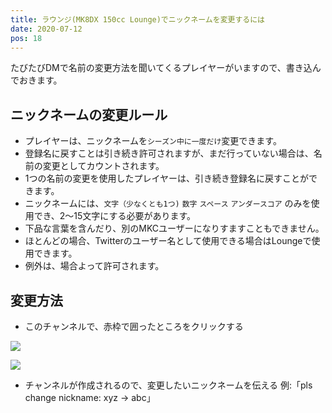```yaml
---
title: ラウンジ(MK8DX 150cc Lounge)でニックネームを変更するには
date: 2020-07-12
pos: 18
---
```


たびたびDMで名前の変更方法を聞いてくるプレイヤーがいますので、書き込んでおきます。

## ニックネームの変更ルール
- プレイヤーは、ニックネームを`シーズン中に一度だけ`変更できます。
- 登録名に戻すことは引き続き許可されますが、まだ行っていない場合は、名前の変更としてカウントされます。
- 1つの名前の変更を使用したプレイヤーは、引き続き登録名に戻すことができます。
- ニックネームには、`文字（少なくとも1つ)` `数字` `スペース` `アンダースコア` のみを使用でき、2〜15文字にする必要があります。
- 下品な言葉を含んだり、別のMKCユーザーになりすますこともできません。
- ほとんどの場合、Twitterのユーザー名として使用できる場合はLoungeで使用できます。
- 例外は、場合よって許可されます。

## 変更方法

- このチャンネルで、赤枠で囲ったところをクリックする

![](https://i.imgur.com/n2Y7Vj6.png)

![](https://i.imgur.com/3MRFYui.png)

- チャンネルが作成されるので、変更したいニックネームを伝える 例:「pls change nickname: xyz -> abc」
